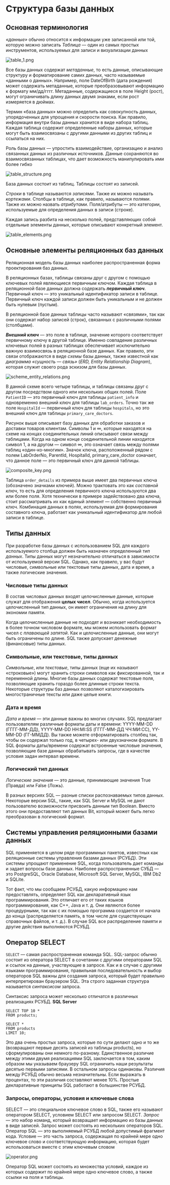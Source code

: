 # Структура базы данных #

## Основная терминология ## 

_«данные»_ обычно относится к информации уже записанной или той, которую можно записать
_Таблица_ — один из самых простых инструментов, используемых для записи и визуализации данных

![table_1.png](../img/c1/table_1.png)

Все базы данных содержат _метаданные_, то есть данные, описывающие структуру и форматирование самих данных,
часто называемые «данными о данных». Например, поле DateOfBirth (дата рождения) может содержать метаданные, которые
преобразовывают информацию к формату мм/дд/гггг. Метаданные, содержащиеся в поле Height
(рост), могут ограничивать длину данных двумя знаками, если рост измеряется в дюймах.

Термин «база данных» можно определить как совокупность данных, упорядоченных для упрощения и скорости поиска.
Как правило, информация внутри базы данных хранится в виде набора таблиц.
Каждая таблица содержит определенные наборы данных, которые могут быть взаимосвязаны с другими данными из других таблиц
и ссылаться на них.

Роль базы данных — упростить взаимодействие, организацию и анализ связанных данных из различных источников. Данные
сохраняются во взаимосвязанных таблицах, что дает возможность манипулировать ими более гибко

![table_structure.png](../img/c1/table_structure.png)

База данных состоит из таблиц. Таблицы состоят из записей.

_Строки_ в таблице называются _записями_. Также их можно называть _кортежами_. Столбцы в таблице, как правило,
называются _полями_. Также их можно назвать _атрибутами_. Поля/атрибуты — это категории, используемые для определения
данных в записи (строке).

Каждая запись разбита на несколько полей, представляющих собой отдельные элементы данных, которые описывают конкретный
элемент.

![table_elements.png](../img/c1/table_elements.png)

## Основные элементы реляционных баз данных ## 

Реляционная модель базы данных наиболее распространенная форма проектирования баз данных.

В реляционных базах, таблицы связаны друг с другом с помощью ключевых полей являющиеся первичным ключом.
Каждая таблица в реляционной базе данных должна содержать **_первичный ключ_**. Первичный ключ — это уникальный
идентификатор записи в таблице. Первичный ключ каждой записи должен быть уникальным и не должен быть нулевым (пустым).

В реляционной базе данных таблицы часто называют «связями», так как они содержат набор записей (строк), связанных с
различными полями (столбцами).

_**Внешний ключ**_ — это поле в таблице, значение которого соответствует первичному ключу в другой таблице.
Именно совпадение различных ключевых полей в разных таблицах обеспечивает исключительно важную взаимосвязь в реляционной
базе данных. Как правило, эти связи отображаются в виде _схемы_ базы данных, также известной как _диаграмма «сущность —
связь»_ (_ERD, Entity Relationship Diagram_), которая служит своего рода эскизом для базы данных.

![scheme_entity_relations.png](../img/c1/scheme_entity_relations.png)

В данной схеме всего четыре таблицы, и таблицы связаны друг с другом посредством одного или нескольких общих полей. Поле
`PatientID` — это первичный ключ для таблицы `patient_info` и одновременно внешний ключ для таблицы `lab_orders`. Точно
так
же поле `HospitalId` — первичный ключ для таблицы `hospitals`, но это внешний ключ для таблицы `primary_care_doctors`.

Рисунок выше описывает базу данных для обработки заказов и доставки товаров клиентам. Символы 1 и ∞, которые находятся
на схеме на концах соединительных линий описывают связи между таблицами. Когда на одном конце соединительной линии
находится символ 1, а на другом — символ ∞, это означает связь между полями таблиц «один-ко-многим».
Значок ключа, расположенный рядом с полем LabOrderNo, ParentId, HospitalId, primary_care_doctor означает, что данное
поле — это первичный ключ для данной таблицы.

![composite_key.png](../img/c1/composite_key.png)

Таблица `order_details` из примера выше имеет два первичных ключа (обозначено значками
ключей). Можно трактовать это как _составной ключ_, то есть для определения первичного ключа используются два или более
поля. Хотя технически в примере задействовано два ключа, стоит рассматривать их как единый элемент — собственно
первичный ключ. Комбинация данных в полях, используемая для формирования составного ключа, работает как уникальный
идентификатор для любой записи в таблице.

## Типы данных ## 

При разработке базы данных с использованием SQL для каждого используемого столбца должен быть назначен определенный _тип
данных_. Типы данных могут незначительно отличаться в зависимости от используемой версии SQL. Однако, как правило,
у вас будут числовые, символьные или текстовые типы данных, дата и время, а также логические значения.

### Числовые типы данных ###

В состав _числовых_ данных входят целочисленные данные, которые служат для отображения **целых чисел**. Обычно, когда
используется целочисленный тип данных, он имеет ограничения на длину для экономии памяти.

Когда целочисленные данные не подходят и возникает необходимость в более точном числовом формате, мы можем использовать
формат чисел с _плавающей запятой_. Как и целочисленные данные, они могут быть ограничены по длине.
SQL также допускает денежные (финансовые) типы данных.

### Символьные, или текстовые, типы данных ###

_Символьные_, или _текстовые_, типы данных (еще их называют «строковые») могут хранить строки символов как
фиксированной,
так и переменной длины. Многие базы данных содержат текстовые поля, позволяющие хранить гораздо более длинные строки
текста. Некоторые структуры баз данных позволяют каталогизировать многостраничные тексты или даже целые книги.

### Дата и время ### 

_Дата и время_ — эти данные важны во многих случаях. SQL предлагает пользователям различные форматы даты и времени:
YYYY-MM-DD (ГГГГ-ММ-ДД), YYYY-MM-DD HH:MI:SS (ГГГГ-ММ-ДД ЧЧ:МИ:СС), YY-MM-DD (ГГ-ММДД). Вы также можете отформатировать
столбец так, чтобы он содержал только год, в четырех- или двухзначном формате. В SQL форматы даты/времени содержат
встроенные числовые значения, позволяющие базе данных обрабатывать запросы, где в качестве условия задан интервал
времени.

### Логический тип данных ###

_Логические значения_ — это данные, принимающие значения True (Правда) или False (Ложь).

В разных версиях SQL — разные списки распознаваемых типов данных. Некоторые версии SQL, такие, как SQL Server и MySQL
не дают пользователю возможности присвоить данным тип Boolean. Вместо этого они предоставляют тип данных Bit, который
может быть легко преобразован в логический формат.

## Системы управления реляционными базами данных ##

SQL применяется в целом ряде программных пакетов, известных как реляционные системы управления базами данных (РСУБД).
Эти системы упрощают применение SQL, когда пользователь дает команды и задает вопросы базе данных.
Наиболее распространенные СУБД — это PostgreSQL, Oracle Database, Microsoft SQL Server, MySQL, IBM Db2 и SQLite.

Тот факт, что мы сообщаем РСУБД, какую информацию нам предоставлять, определяет SQL как декларативный язык
программирования. Это отличает его от таких языков программирования, как C++, Java и т. д. Они являются более
процедурными, так как с их помощью программа создается от начала до конца (распределяется память, в том числе для
существующих справочных файлов, и т. д.). В случае SQL все распределение памяти и другие действия выполняются РСУБД.

## Оператор SELECT ##

`SELECT` — самая распространенная команда SQL.
SQL-запрос обычно состоит из оператора SELECT в сочетании с другими операторами SQL и ссылок на данные, участвующие в
запросе. Как и в случае с другими языками программирования, правильная последовательность и выбор операторов SQL важны
для создания запроса, который будет правильно интерпретирован браузером SQL. Эта строго заданная структура называется
_синтаксисом_ запроса.

Синтаксис запроса может несколько отличатся в различных реализациях РСУБД.
**SQL Server**

```tsql
SELECT TOP 10 *
FROM products;
```

```mysql
SELECT *
FROM products
LIMIT 10;
```

Это два очень простых запроса, которые по сути делают одно и то же (возвращают первые десять записей из таблицы
products), но сформулированы они немного по-разному. Единственное различие между этими двумя реализациями SQL
заключается в том, каким образом мы указываем браузеру SQL ограничить наши результаты десятью первыми записями.
В остальном запросы одинаковы. Различия между РСУБД обычно весьма незначительны. Если выражать в процентах, то эти
различия составляют менее 10%. Простые декларативные принципы SQL работают в большинстве РСУБД.

### Запросы, операторы, условия и ключевые слова ###

SELECT — это специальное ключевое слово в SQL, также его называют оператором SELECT, условием SELECT или запросом
SELECT. 
_Запрос_ — это набор команд, который возвращает информацию из базы данных в виде записей. Запрос может состоять из
нескольких операторов SQL. Оператор SQL — это выполняемый РСУБД любой допустимый фрагмент кода.
Условие — это часть запроса, содержащая по крайней мере одно ключевое слово и соответствующую информацию, 
которая будет использоваться вместе с этим ключевым словом

![operator.png](../img/c1/operator.png)

Оператор SQL может состоять из множества условий, каждое из которых содержит по крайней мере одно ключевое слово, а также
ссылки на поля и таблицы.